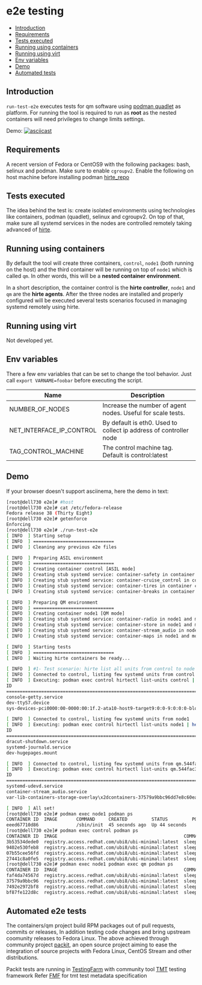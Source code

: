 # e2e testing

- [Introduction](#introduction)
- [Requirements](#requirements)
- [Tests executed](#tests-executed)
- [Running using containers](#running-using-containers)
- [Running using virt](#running-using-virt)
- [Env variables](#env-variables)
- [Demo](#demo)
- [Automated tests](#Automated-e2e-tests)

## Introduction

`run-test-e2e` executes tests for qm software using [podman quadlet](https://www.redhat.com/sysadmin/quadlet-podman) as platform.
For running the tool is required to run as **root** as the nested containers will need privileges to change limits settings.

Demo:
[![asciicast](https://asciinema.org/a/cwnb6RjckO7vXLUvHpbMA9fAU.svg)](https://asciinema.org/a/cwnb6RjckO7vXLUvHpbMA9fAU)

## Requirements

A recent version of Fedora or CentOS9 with the following packages: bash, selinux and podman.
Make sure to enable `cgroupv2`.
Enable the following on host machine before installing podman
[hirte_repo](https://github.com/containers/qm/blob/main/tests/e2e/ContainerFile.control#L44-L45)

## Tests executed

The idea behind the test is: create isolated environments using technologies like containers, podman (quadlet), selinux and cgroupv2. On top of that, make sure all systemd services in the nodes are controlled remotely taking advanced of [hirte](https://github.com/containers/hirte/).

## Running using containers

By default the tool will create three containers, `control`, `node1` (both running on the host) and the third container will be running on top of `node1` which is called `qm`. In other words, this will be a **nested container environment**.

In a short description, the container control is the **hirte controller**, `node1` and `qm` are the **hirte agents**. After the three nodes are installed and properly configured will be executed several tests scenarios focused in managing systemd remotely using hirte.

## Running using virt

Not developed yet.

## Env variables

There a few env variables that can be set to change the tool behavior.
Just call `export VARNAME=foobar` before executing the script.

| Name                     | Description                                                       |
| ------------------------ | ----------------------------------------------------------------- |
| NUMBER_OF_NODES          | Increase the number of agent nodes. Useful for scale tests.       |
| NET_INTERFACE_IP_CONTROL | By default is eth0. Used to collect ip address of controller node |
| TAG_CONTROL_MACHINE      | The control machine tag. Default is control:latest                |

## Demo

If your browser doesn't support asciinema, here the demo in text:

``` bash
[root@dell730 e2e]# #host
[root@dell730 e2e]# cat /etc/fedora-release
Fedora release 38 (Thirty Eight)
[root@dell730 e2e]# getenforce
Enforcing
[root@dell730 e2e]# ./run-test-e2e
[ INFO  ] Starting setup
[ INFO  ] ==============================
[ INFO  ] Cleaning any previous e2e files

[ INFO  ] Preparing ASIL environment
[ INFO  ] ==============================
[ INFO  ] Creating container control [ASIL mode]
[ INFO  ] Creating stub systemd service: container-safety in container control
[ INFO  ] Creating stub systemd service: container-cruise_control in container control
[ INFO  ] Creating stub systemd service: container-tires in container control
[ INFO  ] Creating stub systemd service: container-breaks in container control

[ INFO  ] Preparing QM environment
[ INFO  ] ==============================
[ INFO  ] Creating container node1 [QM mode]
[ INFO  ] Creating stub systemd service: container-radio in node1 and moving it to container qm inside node1
[ INFO  ] Creating stub systemd service: container-store in node1 and moving it to container qm inside node1
[ INFO  ] Creating stub systemd service: container-stream_audio in node1 and moving it to container qm inside node1
[ INFO  ] Creating stub systemd service: container-maps in node1 and moving it to container qm inside node1

[ INFO  ] Starting tests
[ INFO  ] ==============================
[ INFO  ] Waiting hirte containers be ready...

[ INFO  ] #1- Test scenario: hirte list all units from control to node (vise-versa)
[ INFO  ] Connected to control, listing few systemd units from control
[ INFO  ] Executing: podman exec control hirtectl list-units control | head -5
ID                                                                              |   ACTIVE|      SUB
====================================================================================================
console-getty.service                                                           | inactive|     dead
dev-ttyS7.device                                                                |   active|  plugged
sys-devices-pci0000:00-0000:00:1f.2-ata10-host9-target9:0:0-9:0:0:0-block-sda-sd|   active|  plugged

[ INFO  ] Connected to control, listing few systemd units from node1
[ INFO  ] Executing: podman exec control hirtectl list-units node1 | head -5
ID                                                                              |   ACTIVE|      SUB
====================================================================================================
dracut-shutdown.service                                                         |   active|   exited
systemd-journald.service                                                        |   active|  running
dev-hugepages.mount                                                             |   active|  mounted

[ INFO  ] Connected to control, listing few systemd units from qm.544fac352098
[ INFO  ] Executing: podman exec control hirtectl list-units qm.544fac352098 | head -5
ID                                                                              |   ACTIVE|      SUB
====================================================================================================
systemd-udevd.service                                                           | inactive|     dead
container-stream_audio.service                                                  |   active|  running
var-lib-containers-storage-overlay\x2dcontainers-37579a9bbc96dd7e8c60eae095876a9|   active|  mounted

[ INFO  ] All set!
[root@dell730 e2e]# podman exec node1 podman ps
CONTAINER ID  IMAGE       COMMAND     CREATED         STATUS         PORTS       NAMES
eeed67710d86              /sbin/init  45 seconds ago  Up 44 seconds              qm
[root@dell730 e2e]# podman exec control podman ps
CONTAINER ID  IMAGE                                               COMMAND         CREATED             STATUS             PORTS       NAMES
3b53534dede0  registry.access.redhat.com/ubi8/ubi-minimal:latest  sleep infinity  About a minute ago  Up About a minute              safety
9402e530feb8  registry.access.redhat.com/ubi8/ubi-minimal:latest  sleep infinity  About a minute ago  Up About a minute              cruise_control
07b55cee56fd  registry.access.redhat.com/ubi8/ubi-minimal:latest  sleep infinity  About a minute ago  Up About a minute              tires
27441c8a0fe5  registry.access.redhat.com/ubi8/ubi-minimal:latest  sleep infinity  About a minute ago  Up About a minute              breaks
[root@dell730 e2e]# podman exec node1 podman exec qm podman ps
CONTAINER ID  IMAGE                                               COMMAND         CREATED         STATUS         PORTS       NAMES
faf4da74567d  registry.access.redhat.com/ubi8/ubi-minimal:latest  sleep infinity  43 seconds ago  Up 44 seconds              radio
37579a9bbc96  registry.access.redhat.com/ubi8/ubi-minimal:latest  sleep infinity  41 seconds ago  Up 42 seconds              store
7492e2972bf8  registry.access.redhat.com/ubi8/ubi-minimal:latest  sleep infinity  40 seconds ago  Up 40 seconds              stream_audio
bf87fe122d8c  registry.access.redhat.com/ubi8/ubi-minimal:latest  sleep infinity  38 seconds ago  Up 38 seconds              maps
```

## Automated e2e tests

The containers/qm project build RPM packages out of pull requests, commits or releases,
In addition testing code changes and bring upstream coomunity releases to Fedora Linux.
The above achieved through community project [packit](https://packit.dev), an open source project aiming
to ease the integration of source projects with Fedora Linux, CentOS Stream and other distributions.

Packit tests are running in [TestingFarm](https://packit.dev/docs/testing-farm/) with
community tool [TMT](https://tmt.readthedocs.io/en/stable/) testing framework
Refer [FMF](https://fmf.readthedocs.io/en/stable) for tmt test metadata specification
